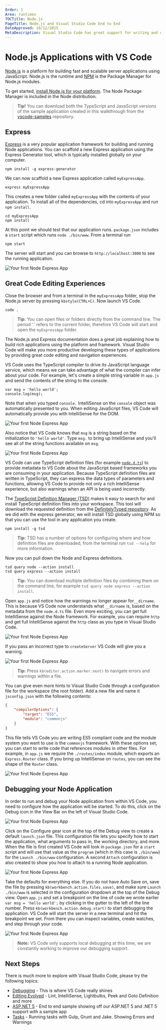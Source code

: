 ```yaml
---
Order: 1
Area: runtimes
TOCTitle: Node.js
PageTitle: Node.js and Visual Studio Code End to End
DateApproved: 10/12/2015
MetaDescription: Visual Studio Code has great support for writing and debugging Node.js applications.  At the heart of VS Code is a Node server so we use these features day-in day-out.
---
```


# Node.js Applications with VS Code
[Node.js](https://nodejs.org/) is a platform for building fast and scalable server applications using JavaScript. Node.js is the runtime and [NPM](https://www.npmjs.com/) is the Package Manager for Node.js modules.

To get started, [install Node.js for your platform](https://nodejs.org/download/). The Node Package Manager is included in the Node distribution.

> **Tip!** You can download both the TypeScript and JavaScript versions of the sample application created in this walkthrough from the [vscode-samples](https://github.com/Microsoft/vscode-samples/archive/master.zip) repository.

## Express
[Express](http://expressjs.com/) is a very popular application framework for building and running Node applications. You can scaffold a new Express application using the Express Generator tool, which is typically installed globally on your computer.

```
npm install -g express-generator
```

We can now scaffold a new Express application called `myExpressApp`.
```
express myExpressApp
```
This creates a new folder called `myExpressApp` with the contents of your application.  To install all of the dependencies, cd into `myExpressApp` and run `npm install`.
```
cd myExpressApp
npm install
```

At this point we should test that our application runs. `package.json` includes a `start` script which runs `node ./bin/www`. From a terminal run
```
npm start
```
The server will start and you can browse to `http://localhost:3000` to see the running application.

![Your first Node Express App](images/nodejs/express.png)

## Great Code Editing Experiences
Close the browser and from a terminal in the `myExpressApp` folder, stop the Node.js server by pressing `kbstyle(CTRL+C)`.  Now launch VS Code.
```
code .
```
>**Tip:** You can open files or folders directly from the command line.  The period '.' refers to the current folder, therefore VS Code will start and open the `myExpressApp` folder.

The Node.js and Express documentation does a great job explaining how to build rich applications using the platform and framework. Visual Studio Code will make you more productive developing these types of applications by providing great code editing and navigation experiences.

VS Code uses the TypeScript compiler to drive its JavaScript language service, which means we can take advantage of what the compiler can infer about your code. For example, let's create a simple string variable in `app.js` and send the contents of the string to the console.
```
var msg = 'hello world';
console.log(msg);
```
Note that when you typed `console.` IntelliSense on the `console` object was automatically presented to you. When editing JavaScript files, VS Code will automatically provide you with IntelliSense for the DOM.

![Your first Node Express App](images/nodejs/consoleintellisense.png)

Also notice that VS Code knows that `msg` is a string based on the initialization to `'hello world'`.  Type `msg.` to bring up IntelliSense and you'll see all of the string functions available on `msg`.

![Your first Node Express App](images/nodejs/stringintellisense.png)

VS Code can use TypeScript definition files (for example [`node.d.ts`](https://github.com/borisyankov/DefinitelyTyped/blob/master/node/node.d.ts)) to provide metadata to VS Code about the JavaScript based frameworks you are consuming in your application. Because TypeScript definition files are written in TypeScript, they can express the data types of parameters and functions, allowing VS Code to provide not only a rich IntelliSense experience, but also warnings when an API is being used incorrectly.

The [TypeScript Definition Manager (TSD)](http://definitelytyped.org/tsd/) makes it easy to search for and install TypeScript definition files into your workspace. This tool will download the requested definition from the [DefinitelyTyped repository](https://github.com/borisyankov/DefinitelyTyped). As we did with the express generator, we will install TSD globally using NPM so that you can use the tool in any application you create.

```
npm install -g tsd
```
>**Tip:** TSD has a number of options for configuring where and how definition files are downloaded, from the terminal run `tsd --help` for more information.

Now you can pull down the Node and Express definitions.

```
tsd query node --action install
tsd query express --action install
```
>**Tip:** You can download multiple definition files by combining them on the command line, for example `tsd query node express --action install`.

Open `app.js` and notice how the warnings no longer appear for`__dirname`. This is because VS Code now understands what `__dirname` is, based on the metadata from the `node.d.ts` file. Even more exciting, you can get full IntelliSense against the Node framework. For example, you can require `http` and get full IntelliSense against the `http` class as you type in Visual Studio Code.

![Your first Node Express App](images/nodejs/intellisense.png)

If you pass an incorrect type to `createServer` VS Code will give you a warning.

![Your first Node Express App](images/nodejs/warning.png)

>**Tip:** Press `kb(editor.action.marker.next)` to navigate errors and warnings within a file.

You can give even more hints to Visual Studio Code through a configuration file for the workspace (the root folder). Add a new file and name it `jsconfig.json` with the following contents:

```json
{
	"compilerOptions": {
		"target": "ES5",
		"module": "commonjs"
	}
}
```
This file tells VS Code you are writing ES5 compliant code and the module system you want to use is the `commonjs` framework. With these options set, you can start to write code that references modules in other files. For example, in `app.js` we require the `./routes/index` module, which exports an `Express.Router` class. If you bring up IntelliSense on `routes`, you can see the shape of the `Router` class.

![Your first Node Express App](images/nodejs/moduleintellisense.png)

## Debugging your Node Application

In order to run and debug your Node application from within VS Code, you need to configure how the application will be started. To do this, click on the Debug icon in the View Bar on the left of Visual Studio Code.

![Your first Node Express App](images/nodejs/debugicon.png)

Click on the Configure gear icon at the top of the Debug view to create a default `launch.json` file. This configuration file lets you specify how to start the application, what arguments to pass in, the working directory, and more. When the file is first created VS Code will look in `package.json` for a `start` script and will use that value as the `program` (which in this case is `./bin/www`) for the `Launch ./bin/www` configuration. A second `Attach` configuration is also created to show you how to attach to a running Node application.

![Your first Node Express App](images/nodejs/launchjson.png)

Take the defaults for everything else. If you do not have Auto Save on, save the file by pressing `kb(workbench.action.files.save)`, and make sure `Launch ./bin/www` is selected in the configuration dropdown at the top of the Debug view. Open `app.js` and set a breakpoint on the line of code we wrote earlier `var msg = 'hello world';` by clicking in the gutter to the left of the line number. Press `kb(workbench.action.debug.start)` to start debugging the application. VS Code will start the server in a new terminal and hit the breakpoint we set. From there you can inspect variables, create watches, and step through your code.

![Your first Node Express App](images/nodejs/debugsession.png)

>**Note:** VS Code only supports local debugging at this time, we are constantly working to improve our debugging support.

## Next Steps
There is much more to explore with Visual Studio Code, please try the following topics:

* [Debugging](/docs/editor/debugging.md) - This is where VS Code really shines
* [Editing Evolved](/docs/editor/editingevolved.md) - Lint, IntelliSense, Lightbulbs, Peek and Goto Definition and more
* [ASP.NET 5](/docs/runtimes/ASPnet5.md) - End to end sample showing off our ASP.NET 5 and .NET 5 support with a sample app
* [Tasks](/docs/editor/tasks.md) - Running tasks with Gulp, Grunt and Jake.  Showing Errors and Warnings

